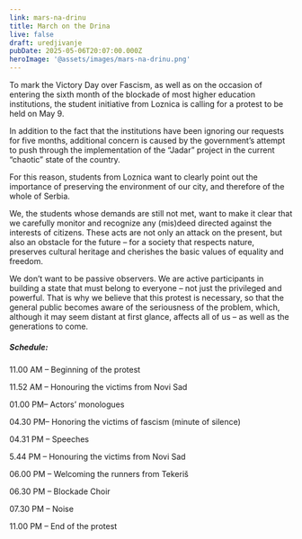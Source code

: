 ```yaml
---
link: mars-na-drinu
title: March on the Drina
live: false
draft: uredjivanje
pubDate: 2025-05-06T20:07:00.000Z
heroImage: '@assets/images/mars-na-drinu.png'
---
```

To mark the Victory Day over Fascism, as well as on the occasion of entering the sixth month of the blockade of most higher education institutions, the student initiative from Loznica is calling for a protest to be held on May 9.

In addition to the fact that the institutions have been ignoring our requests for five months, additional concern is caused by the government’s attempt to push through the implementation of the “Jadar” project in the current “chaotic” state of the country.

For this reason, students from Loznica want to clearly point out the importance of preserving the environment of our city, and therefore of the whole of Serbia.

We, the students whose demands are still not met, want to make it clear that we carefully monitor and recognize any (mis)deed directed against the interests of citizens. These acts are not only an attack on the present, but also an obstacle for the future – for a society that respects nature, preserves cultural heritage and cherishes the basic values ​​of equality and freedom.

We don’t want to be passive observers. We are active participants in building a state that must belong to everyone – not just the privileged and powerful. That is why we believe that this protest is necessary, so that the general public becomes aware of the seriousness of the problem, which, although it may seem distant at first glance, affects all of us – as well as the generations to come.

##### **Schedule:**

11.00 AM – Beginning of the protest

11.52 AM – Honouring the victims from Novi Sad

01.00 PM– Actors’ monologues

04.30 PM– Honoring the victims of fascism (minute of silence)

04.31 PM – Speeches

5.44 PM – Honouring the victims from Novi Sad

06.00 PM – Welcoming the runners from Tekeriš

06.30 PM – Blockade Choir

07.30 PM – Noise

11.00 PM – End of the protest
